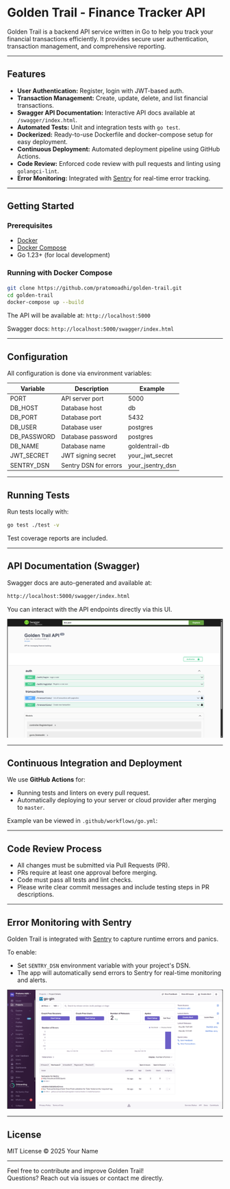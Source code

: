 # Golden Trail - Finance Tracker API

Golden Trail is a backend API service written in Go to help you track your financial transactions efficiently. It provides secure user authentication, transaction management, and comprehensive reporting.

---

## Features

- **User Authentication:** Register, login with JWT-based auth.
- **Transaction Management:** Create, update, delete, and list financial transactions.
- **Swagger API Documentation:** Interactive API docs available at `/swagger/index.html`.
- **Automated Tests:** Unit and integration tests with `go test`.
- **Dockerized:** Ready-to-use Dockerfile and docker-compose setup for easy deployment.
- **Continuous Deployment:** Automated deployment pipeline using GitHub Actions.
- **Code Review:** Enforced code review with pull requests and linting using `golangci-lint`.
- **Error Monitoring:** Integrated with [Sentry](https://sentry.io) for real-time error tracking.

---

## Getting Started

### Prerequisites

- [Docker](https://www.docker.com/get-started)
- [Docker Compose](https://docs.docker.com/compose/install/)
- Go 1.23+ (for local development)

### Running with Docker Compose

```bash
git clone https://github.com/pratomoadhi/golden-trail.git
cd golden-trail
docker-compose up --build
```

The API will be available at: `http://localhost:5000`

Swagger docs: `http://localhost:5000/swagger/index.html`

---

## Configuration

All configuration is done via environment variables:

| Variable    | Description           | Example            |
|-------------|-----------------------|--------------------|
| PORT        | API server port       | 5000               |
| DB_HOST     | Database host         | db                 |
| DB_PORT     | Database port         | 5432               |
| DB_USER     | Database user         | postgres           |
| DB_PASSWORD | Database password     | postgres           |
| DB_NAME     | Database name         | goldentrail-db     |
| JWT_SECRET  | JWT signing secret    | your_jwt_secret    |
| SENTRY_DSN  | Sentry DSN for errors | your_jsentry_dsn   |

---

## Running Tests

Run tests locally with:

```bash
go test ./test -v
```

Test coverage reports are included.

---

## API Documentation (Swagger)

Swagger docs are auto-generated and available at:

```bash
http://localhost:5000/swagger/index.html
```

You can interact with the API endpoints directly via this UI.

![Swagger UI](screenshots/swagger.png)

---

## Continuous Integration and Deployment

We use **GitHub Actions** for:

- Running tests and linters on every pull request.  
- Automatically deploying to your server or cloud provider after merging to `master`.

Example van be viewed in `.github/workflows/go.yml`:

---

## Code Review Process

- All changes must be submitted via Pull Requests (PR).  
- PRs require at least one approval before merging.  
- Code must pass all tests and lint checks.  
- Please write clear commit messages and include testing steps in PR descriptions.

---

## Error Monitoring with Sentry

Golden Trail is integrated with [Sentry](https://sentry.io) to capture runtime errors and panics.

To enable:

- Set `SENTRY_DSN` environment variable with your project's DSN.  
- The app will automatically send errors to Sentry for real-time monitoring and alerts.

![Sentry](screenshots/sentry.png)

---

## License

MIT License © 2025 Your Name

---

Feel free to contribute and improve Golden Trail!  
Questions? Reach out via issues or contact me directly.

